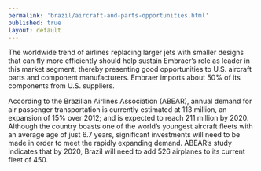 ```yaml
--- 
permalink: 'brazil/aircraft-and-parts-opportunities.html' 
published: true 
layout: default
---
```

The worldwide trend of airlines replacing larger jets with smaller designs that can fly more efficiently should help sustain Embraer’s role as leader in this market segment, thereby presenting good opportunities to U.S. aircraft parts and component manufacturers. Embraer imports about 50% of its components from U.S. suppliers.

According to the Brazilian Airlines Association (ABEAR), annual demand for air passenger transportation is currently estimated at 113 million, an expansion of 15% over 2012; and is expected to reach 211 million by 2020. Although the country boasts one of the world’s youngest aircraft fleets with an average age of just 6.7 years, significant investments will need to be made in order to meet the rapidly expanding demand. ABEAR’s study indicates that by 2020, Brazil will need to add 526 airplanes to its current fleet of 450.
